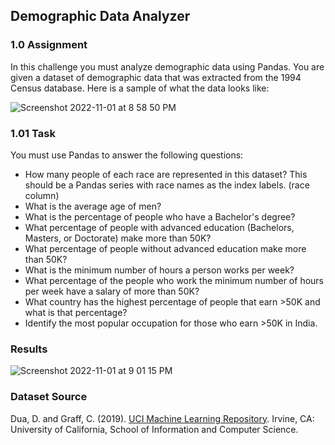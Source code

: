 ## Demographic Data Analyzer


### 1.0 Assignment
In this challenge you must analyze demographic data using Pandas. You are given a dataset of demographic data that was extracted from the 1994 Census database. Here is a sample of what the data looks like:


![Screenshot 2022-11-01 at 8 58 50 PM](https://user-images.githubusercontent.com/100784629/199236462-976b635e-c5c3-4b2b-8375-47bafe1a15b6.png)

### 1.01 Task

You must use Pandas to answer the following questions:

- How many people of each race are represented in this dataset? This should be a Pandas series with race names as the index labels. (race column)
- What is the average age of men?
- What is the percentage of people who have a Bachelor's degree?
- What percentage of people with advanced education (Bachelors, Masters, or Doctorate) make more than 50K?
- What percentage of people without advanced education make more than 50K?
- What is the minimum number of hours a person works per week?
- What percentage of the people who work the minimum number of hours per week have a salary of more than 50K?
- What country has the highest percentage of people that earn >50K and what is that percentage?
- Identify the most popular occupation for those who earn >50K in India.


### Results
![Screenshot 2022-11-01 at 9 01 15 PM](https://user-images.githubusercontent.com/100784629/199236906-3368b982-037a-4723-89e4-2a6acc3fa4b4.png)


### Dataset Source
Dua, D. and Graff, C. (2019). [UCI Machine Learning Repository](https://archive.ics.uci.edu/ml/datasets/adult). Irvine, CA: University of California, School of Information and Computer Science.
